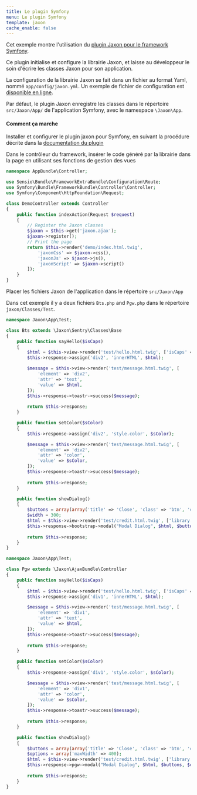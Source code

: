 ```yaml
---
title: Le plugin Symfony
menu: Le plugin Symfony
template: jaxon
cache_enable: false
---
```


Cet exemple montre l'utilisation du [plugin Jaxon pour le framework Symfony](https://github.com/jaxon-php/jaxon-symfony?target=_blank).

Ce plugin initialise et configure la librairie Jaxon, et laisse au développeur le soin d'écrire les classes Jaxon pour son application.

La configuration de la librairie Jaxon se fait dans un fichier au format Yaml, nommé `app/config/jaxon.yml`.
Un exemple de fichier de configuration est [disponible en ligne](https://github.com/jaxon-php/jaxon-examples/blob/master/frameworks/symfony/app/config/jaxon.yml?target=_blank).

Par défaut, le plugin Jaxon enregistre les classes dans le répertoire `src/Jaxon/App/` de l'application Symfony, avec le namespace `\Jaxon\App`.

#### Comment ça marche

Installer et configurer le plugin jaxon pour Symfony, en suivant la procédure décrite dans la [documentation du plugin](https://github.com/jaxon-php/jaxon-symfony?target=_blank)

Dans le contrôleur du framework, insérer le code généré par la librairie dans la page en utilisant ses fonctions de gestion des vues

```php
namespace AppBundle\Controller;

use Sensio\Bundle\FrameworkExtraBundle\Configuration\Route;
use Symfony\Bundle\FrameworkBundle\Controller\Controller;
use Symfony\Component\HttpFoundation\Request;

class DemoController extends Controller
{
    public function indexAction(Request $request)
    {
        // Register the Jaxon classes
        $jaxon = $this->get('jaxon.ajax');
        $jaxon->register();
        // Print the page
        return $this->render('demo/index.html.twig',
            'jaxonCss' => $jaxon->css(),
            'jaxonJs' => $jaxon->js(),
            'jaxonScript' => $jaxon->script()
        ]);
    }
}
```

Placer les fichiers Jaxon de l'application dans le répertoire `src/Jaxon/App`

Dans cet exemple il y a deux fichiers `Bts.php` and `Pgw.php` dans le répertoire `jaxon/Classes/Test`.

```php
namespace Jaxon\App\Test;

class Bts extends \Jaxon\Sentry\Classes\Base
{
    public function sayHello($isCaps)
    {
        $html = $this->view->render('test/hello.html.twig', ['isCaps' => $isCaps]);
        $this->response->assign('div2', 'innerHTML', $html);

        $message = $this->view->render('test/message.html.twig', [
            'element' => 'div2',
            'attr' => 'text',
            'value' => $html,
        ]);
        $this->response->toastr->success($message);
    
        return $this->response;
    }

    public function setColor($sColor)
    {
        $this->response->assign('div2', 'style.color', $sColor);

        $message = $this->view->render('test/message.html.twig', [
            'element' => 'div2',
            'attr' => 'color',
            'value' => $sColor,
        ]);
        $this->response->toastr->success($message);
    
        return $this->response;
    }

    public function showDialog()
    {
        $buttons = array(array('title' => 'Close', 'class' => 'btn', 'click' => 'close'));
        $width = 300;
        $html = $this->view->render('test/credit.html.twig', ['library' => 'Twitter Bootstrap']);
        $this->response->bootstrap->modal("Modal Dialog", $html, $buttons, $width);
    
        return $this->response;
    }
}
```

```php
namespace Jaxon\App\Test;

class Pgw extends \Jaxon\AjaxBundle\Controller
{
    public function sayHello($isCaps)
    {
        $html = $this->view->render('test/hello.html.twig', ['isCaps' => $isCaps]);
        $this->response->assign('div1', 'innerHTML', $html);

        $message = $this->view->render('test/message.html.twig', [
            'element' => 'div1',
            'attr' => 'text',
            'value' => $html,
        ]);
        $this->response->toastr->success($message);
    
        return $this->response;
    }

    public function setColor($sColor)
    {
        $this->response->assign('div1', 'style.color', $sColor);

        $message = $this->view->render('test/message.html.twig', [
            'element' => 'div1',
            'attr' => 'color',
            'value' => $sColor,
        ]);
        $this->response->toastr->success($message);
    
        return $this->response;
    }

    public function showDialog()
    {
        $buttons = array(array('title' => 'Close', 'class' => 'btn', 'click' => 'close'));
        $options = array('maxWidth' => 400);
        $html = $this->view->render('test/credit.html.twig', ['library' => 'PgwModal']);
        $this->response->pgw->modal("Modal Dialog", $html, $buttons, $options);
    
        return $this->response;
    }
}
```
